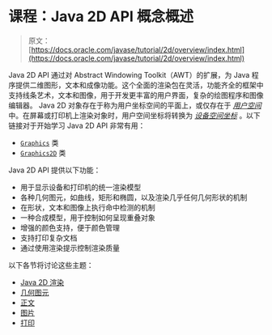 # 课程：Java 2D API 概念概述

> 原文： [https://docs.oracle.com/javase/tutorial/2d/overview/index.html](https://docs.oracle.com/javase/tutorial/2d/overview/index.html)

Java 2D API 通过对 Abstract Windowing Toolkit（AWT）的扩展，为 Java 程序提供二维图形，文本和成像功能。这个全面的渲染包在灵活，功能齐全的框架中支持线条艺术，文本和图像，用于开发更丰富的用户界面，复杂的绘图程序和图像编辑器。 Java 2D 对象存在于称为用户坐标空间的平面上，或仅存在于 [_用户空间_](coordinate.html) 中。在屏幕或打印机上渲染对象时，用户空间坐标将转换为 [_设备空间坐标_](coordinate.html) 。以下链接对于开始学习 Java 2D API 非常有用：

*   [`Graphics`](https://docs.oracle.com/javase/8/docs/api/java/awt/Graphics.html) 类
*   [`Graphics2D`](https://docs.oracle.com/javase/8/docs/api/java/awt/Graphics2D.html) 类

Java 2D API 提供以下功能：

*   用于显示设备和打印机的统一渲染模型
*   各种几何图元，如曲线，矩形和椭圆，以及渲染几乎任何几何形状的机制
*   在形状，文本和图像上执行命中检测的机制
*   一种合成模型，用于控制如何呈现重叠对象
*   增强的颜色支持，便于颜色管理
*   支持打印复杂文档
*   通过使用渲染提示控制渲染质量

以下各节将讨论这些主题：

*   [Java 2D 渲染](rendering.html)
*   [几何图元](primitives.html)
*   [正文](text.html)
*   [图片](images.html)
*   [打印](printing.html)